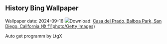 ## History Bing Wallpaper
Wallpaper date: 2024-09-16
![](https://www.bing.com/th?id=OHR.BalboaPark_EN-US5050015037_UHD.jpg&w=1000)Download: [Casa del Prado, Balboa Park, San Diego, California (© f11photo/Getty Images)](https://www.bing.com/th?id=OHR.BalboaPark_EN-US5050015037_UHD.jpg)

Auto get programm by LtgX

